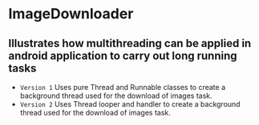 # ImageDownloader
## Illustrates how multithreading can be applied in android application to carry out long running tasks
 -  `Version 1` Uses pure Thread and Runnable classes to create a background thread used for the download of images task.
 - `Version 2` Uses Thread looper and handler to create a background thread used for the download of images task.
